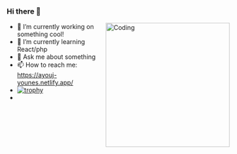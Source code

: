 ### Hi there 👋
<img align="right" alt="Coding" width="280" src="https://media3.giphy.com/media/i4MAH84pqe2m2aVojc/giphy.gif?cid=ecf05e47u498z1b8d7ftb73udfw990u9bsso3hlj3ze06o7t&rid=giphy.gif&ct=g">

- 🔭 I’m currently working on something cool!
- 🌱 I’m currently learning React/php
- 💬 Ask me about something
- 📫 How to reach me: https://ayouj-younes.netlify.app/
- [![trophy](https://github-profile-trophy.vercel.app/?username=younes789&theme=onedark&row=1&column=3)](https://github.com/ryo-ma/github-profile-trophy)
- 


